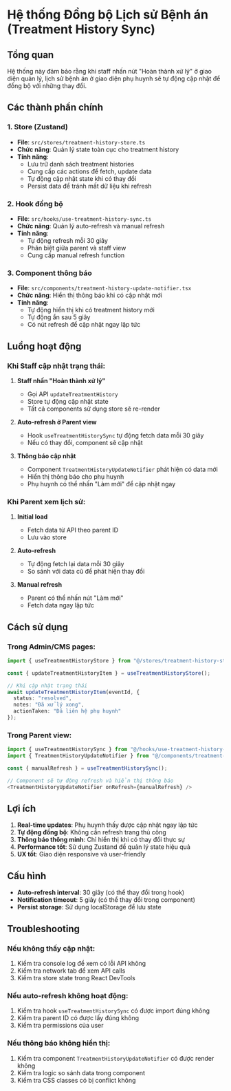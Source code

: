 # Hệ thống Đồng bộ Lịch sử Bệnh án (Treatment History Sync)

## Tổng quan

Hệ thống này đảm bảo rằng khi staff nhấn nút "Hoàn thành xử lý" ở giao diện quản lý, lịch sử bệnh án ở giao diện phụ huynh sẽ tự động cập nhật để đồng bộ với những thay đổi.

## Các thành phần chính

### 1. Store (Zustand)
- **File**: `src/stores/treatment-history-store.ts`
- **Chức năng**: Quản lý state toàn cục cho treatment history
- **Tính năng**:
  - Lưu trữ danh sách treatment histories
  - Cung cấp các actions để fetch, update data
  - Tự động cập nhật state khi có thay đổi
  - Persist data để tránh mất dữ liệu khi refresh

### 2. Hook đồng bộ
- **File**: `src/hooks/use-treatment-history-sync.ts`
- **Chức năng**: Quản lý auto-refresh và manual refresh
- **Tính năng**:
  - Tự động refresh mỗi 30 giây
  - Phân biệt giữa parent và staff view
  - Cung cấp manual refresh function

### 3. Component thông báo
- **File**: `src/components/treatment-history-update-notifier.tsx`
- **Chức năng**: Hiển thị thông báo khi có cập nhật mới
- **Tính năng**:
  - Tự động hiển thị khi có treatment history mới
  - Tự động ẩn sau 5 giây
  - Có nút refresh để cập nhật ngay lập tức

## Luồng hoạt động

### Khi Staff cập nhật trạng thái:

1. **Staff nhấn "Hoàn thành xử lý"**
   - Gọi API `updateTreatmentHistory`
   - Store tự động cập nhật state
   - Tất cả components sử dụng store sẽ re-render

2. **Auto-refresh ở Parent view**
   - Hook `useTreatmentHistorySync` tự động fetch data mỗi 30 giây
   - Nếu có thay đổi, component sẽ cập nhật

3. **Thông báo cập nhật**
   - Component `TreatmentHistoryUpdateNotifier` phát hiện có data mới
   - Hiển thị thông báo cho phụ huynh
   - Phụ huynh có thể nhấn "Làm mới" để cập nhật ngay

### Khi Parent xem lịch sử:

1. **Initial load**
   - Fetch data từ API theo parent ID
   - Lưu vào store

2. **Auto-refresh**
   - Tự động fetch lại data mỗi 30 giây
   - So sánh với data cũ để phát hiện thay đổi

3. **Manual refresh**
   - Parent có thể nhấn nút "Làm mới"
   - Fetch data ngay lập tức

## Cách sử dụng

### Trong Admin/CMS pages:
```typescript
import { useTreatmentHistoryStore } from "@/stores/treatment-history-store";

const { updateTreatmentHistoryItem } = useTreatmentHistoryStore();

// Khi cập nhật trạng thái
await updateTreatmentHistoryItem(eventId, {
  status: "resolved",
  notes: "Đã xử lý xong",
  actionTaken: "Đã liên hệ phụ huynh"
});
```

### Trong Parent view:
```typescript
import { useTreatmentHistorySync } from "@/hooks/use-treatment-history-sync";
import { TreatmentHistoryUpdateNotifier } from "@/components/treatment-history-update-notifier";

const { manualRefresh } = useTreatmentHistorySync();

// Component sẽ tự động refresh và hiển thị thông báo
<TreatmentHistoryUpdateNotifier onRefresh={manualRefresh} />
```

## Lợi ích

1. **Real-time updates**: Phụ huynh thấy được cập nhật ngay lập tức
2. **Tự động đồng bộ**: Không cần refresh trang thủ công
3. **Thông báo thông minh**: Chỉ hiển thị khi có thay đổi thực sự
4. **Performance tốt**: Sử dụng Zustand để quản lý state hiệu quả
5. **UX tốt**: Giao diện responsive và user-friendly

## Cấu hình

- **Auto-refresh interval**: 30 giây (có thể thay đổi trong hook)
- **Notification timeout**: 5 giây (có thể thay đổi trong component)
- **Persist storage**: Sử dụng localStorage để lưu state

## Troubleshooting

### Nếu không thấy cập nhật:
1. Kiểm tra console log để xem có lỗi API không
2. Kiểm tra network tab để xem API calls
3. Kiểm tra store state trong React DevTools

### Nếu auto-refresh không hoạt động:
1. Kiểm tra hook `useTreatmentHistorySync` có được import đúng không
2. Kiểm tra parent ID có được lấy đúng không
3. Kiểm tra permissions của user

### Nếu thông báo không hiển thị:
1. Kiểm tra component `TreatmentHistoryUpdateNotifier` có được render không
2. Kiểm tra logic so sánh data trong component
3. Kiểm tra CSS classes có bị conflict không 